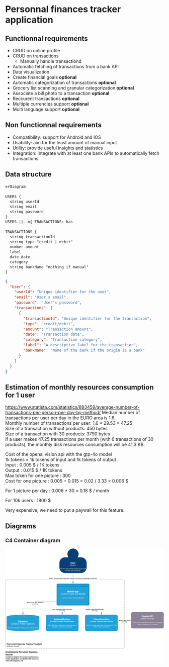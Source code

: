 # Personnal finances tracker application

## Functionnal requirements
- CRUD on online profile
- CRUD on transactions
  - Manually handle transactiond
- Automatic fetching of transactions from a bank API
- Data visualization
- Create financial goals **optional**
- Automatic categorization of transactions **optional**
- Grocery list scanning and granular categorization **optional**
- Associate a bill photo to a transaction **optional**
- Reccurent transactions **optional**
- Multiple currencies support **optional**
- Multi language support **optional**

## Non functionnal requirements
- Compatibility: support for Android and IOS
- Usability: aim for the least amount of manual input
- Utility: provide useful insights and statistics
- Integration: integrate with at least one bank APIs to automatically fetch 
transactions

## Data structure
```mermaid
erDiagram

USERS {
  string userId
  string email
  string password
}
USERS ||--o{ TRANSACTIONS: has

TRANSACTIONS {
  string transactionId
  string type "credit | debit"
  number amount
  label
  date date
  category
  string bankName "nothing if manual"
}
```

```json
{
  "User": {
    "userId": "Unique identifier for the user",
    "email": "User's email",
    "password": "User's password",
    "transactions": [
      {
        "transactionId": "Unique identifier for the transaction",
        "type": "credit/debit",
        "amount": "Transaction amount",
        "date": "Transaction date",
        "category": "Transaction category",
        "label": "A descriptive label for the transaction",
        "bankName": "Name of the bank if the origin is a bank"
      }
    ]
  }
}
```

## Estimation of monthly resources consumption for 1 user
https://www.statista.com/statistics/893459/average-number-of-transactions-per-person-per-day-by-method/
Median number of transactions per user per day in the EURO area is 1.6.\
Monthly number of transactions per user: 1.6 * 29.53 = 47.25\
Size of a transaction without products: 450 bytes\
Size of a transaction with 30 products: 3790 bytes\
If a user makes 47.25 transactions per month (with 6 transactions of 30 
products), the monthly disk resources consumption will be 41.3 KB.

Cost of the openai vision api with the gtp-4o model \
1k tokens = 1k tokens of input and 1k tokens of output \
Input : 0.005 $ / 1K tokens \
Output : 0.015 $ / 1K tokens \
Max token for one picture : 300 \
Cost for one picture : 0.005 + 0.015 = 0.02 / 3.33 = 0.006 $ 

For 1 picture per day : 0.006 * 30 = 0.18 $ / month

For 10k users : 1800 $ 

Very expensive, we need to put a paywall for this feature. 

## Diagrams
### C4 Container diagram
![C4 Container](doc/Limpide_C4_Container_Diagram.drawio.png)


